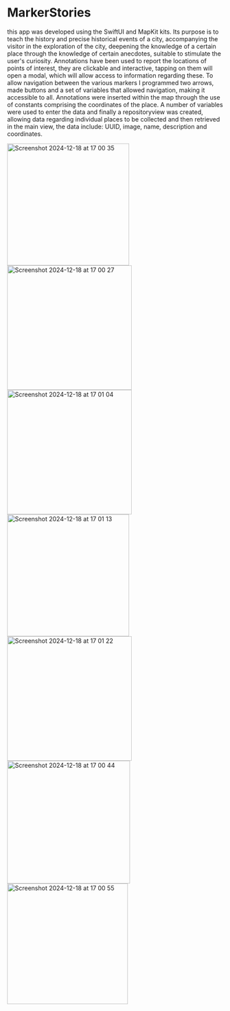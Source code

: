 # MarkerStories
this app was developed using the SwiftUI and MapKit kits. Its purpose is to teach the history and precise historical events of a city, accompanying the visitor in the exploration of the city, deepening the knowledge of a certain place through the knowledge of certain anecdotes, suitable to stimulate the user's curiosity. Annotations have been used to report the locations of points of interest, they are clickable and interactive, tapping on them will open a modal, which will allow access to information regarding these.  To allow navigation between the various markers I programmed two arrows, made buttons and a set of variables that allowed navigation, making it accessible to all. Annotations were inserted within the map through the use of constants comprising the coordinates of the place. A number of variables were used to enter the data and finally a repositoryview was created, allowing data regarding individual places to be collected and then retrieved in the main view, the data include: UUID, image, name, description and coordinates.



<img width="284" alt="Screenshot 2024-12-18 at 17 00 35" src="https://github.com/user-attachments/assets/65593a37-6154-4374-a4d1-7aef00c994ab" />
<img width="290" alt="Screenshot 2024-12-18 at 17 00 27" src="https://github.com/user-attachments/assets/4f318a46-1bb2-4988-b1a5-847b97fb95a9" />
<img width="290" alt="Screenshot 2024-12-18 at 17 01 04" src="https://github.com/user-attachments/assets/88cc6bfd-d17a-48e2-8ee5-31c035965d7e" />
<img width="284" alt="Screenshot 2024-12-18 at 17 01 13" src="https://github.com/user-attachments/assets/26f938d5-4d69-442a-bf7b-04b36f1d9a6e" />
<img width="290" alt="Screenshot 2024-12-18 at 17 01 22" src="https://github.com/user-attachments/assets/8db106e5-06e9-4025-99ad-f5d78d68dd6f" />
<img width="286" alt="Screenshot 2024-12-18 at 17 00 44" src="https://github.com/user-attachments/assets/e97e3adc-91cf-4f17-b769-6cbf1391fc76" />
<img width="281" alt="Screenshot 2024-12-18 at 17 00 55" src="https://github.com/user-attachments/assets/0ee9b4c3-2876-4eae-a432-cd6f341657cb" />

